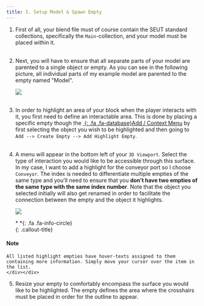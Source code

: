```yaml
---
title: I. Setup Model & Spawn Empty
---
```

1. First of all, your blend file must of course contain the SEUT standard collections, specifically the `Main`-collection, and your model must be placed within it.
<br><br/>

2. Next, you will have to ensure that all separate parts of your model are parented to a single object or empty. As you can see in the following picture, all individual parts of my example model are parented to the empty named "Model".

    ![](/modding-reference/assets/images/tutorials/seut/interaction-highlight_structure.png)
<br><br/>

3. In order to highlight an area of your block when the player interacts with it, you first need to define an interactable area. This is done by placing a specific empty though the [*&nbsp;*{: .fa .fa-database}Add / Context Menu](/modding-reference/reference/tools/3d-modelling/seut/add-context-menu) by first selecting the object you wish to be highlighted and then going to `Add --> Create Empty --> Add Highlight Empty`.
<br><br/>

4. A menu will appear in the bottom left of your `3D Viewport`. Select the type of interaction you would like to be accessible through this surface. In my case, I want to add a highlight for the conveyor port so I choose `Conveyor`. The index is needed to differentiate multiple empties of the same type and you'll need to ensure that you **don't have two empties of the same type with the same index number**. Note that the object you selected initially will also get renamed in order to facilitate the connection between the empty and the object it highlights.

    ![](/modding-reference/assets/images/tutorials/seut/interaction-highlight_popup.png)

    <div class="callout-block callout-info"><div class="icon-holder">*&nbsp;*{: .fa .fa-info-circle}
    </div><div class="content">
    {: .callout-title}
#### Note
    All listed highlight empties have hover-texts assigned to them containing more information. Simply move your cursor over the item in the list.
    </div></div>

5. Resize your empty to comfortably encompass the surface you would like to be highlighted. The empty defines the area where the crosshairs must be placed in order for the outline to appear.